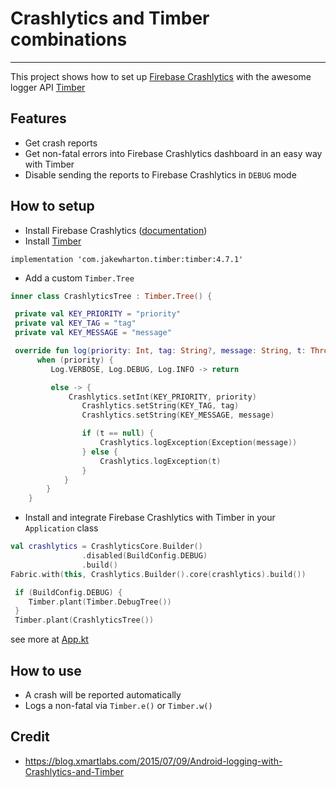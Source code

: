# Crashlytics and Timber combinations
---
This project shows how to set up [Firebase Crashlytics](https://firebase.google.com/docs/crashlytics/) with the awesome logger API [Timber](https://github.com/JakeWharton/timber)

## Features
- Get crash reports
- Get non-fatal errors into Firebase Crashlytics dashboard in an easy way with Timber
- Disable sending the reports to Firebase Crashlytics in `DEBUG` mode

## How to setup
- Install Firebase Crashlytics ([documentation](https://firebase.google.com/docs/crashlytics))
- Install [Timber](https://github.com/JakeWharton/timber)
 
```grovy
implementation 'com.jakewharton.timber:timber:4.7.1'
``` 

- Add a custom `Timber.Tree`

```kotlin
inner class CrashlyticsTree : Timber.Tree() {

 private val KEY_PRIORITY = "priority"
 private val KEY_TAG = "tag"
 private val KEY_MESSAGE = "message"

 override fun log(priority: Int, tag: String?, message: String, t: Throwable?) {
      when (priority) {
         Log.VERBOSE, Log.DEBUG, Log.INFO -> return

         else -> {
             Crashlytics.setInt(KEY_PRIORITY, priority)
  				Crashlytics.setString(KEY_TAG, tag)
				Crashlytics.setString(KEY_MESSAGE, message)

				if (t == null) {
					Crashlytics.logException(Exception(message))
 				} else {
					Crashlytics.logException(t)
				}
			}
		}
	}
```
- Install and integrate Firebase Crashlytics with Timber in your `Application` class
 
```kotlin
val crashlytics = CrashlyticsCore.Builder()
                .disabled(BuildConfig.DEBUG)
                .build()
Fabric.with(this, Crashlytics.Builder().core(crashlytics).build())

 if (BuildConfig.DEBUG) {
 	Timber.plant(Timber.DebugTree())
 }
 Timber.plant(CrashlyticsTree())
```
    
see more at [App.kt](https://github.com/thuongleit/sample-crashlytics/blob/master/app/src/main/java/me/thuongle/crashlyticssample/App.kt)

## How to use

- A crash will be reported automatically
- Logs a non-fatal via `Timber.e()` or `Timber.w()`

## Credit

- https://blog.xmartlabs.com/2015/07/09/Android-logging-with-Crashlytics-and-Timber

